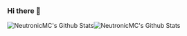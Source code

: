 ### Hi there 👋
<img  align="center" src="https://github-readme-stats.vercel.app/api?username=NeutronicMC&&show_icons=true&count_private=true&hide_border=true&hide_title=true&bg_color=ffffff" alt="NeutronicMC's Github Stats"><img align="center" src="https://github-readme-stats.vercel.app/api/top-langs/?username=NeutronicMC&layout=compact&hide_border=true&bg_color=ffffff" alt="NeutronicMC's Github Stats">
